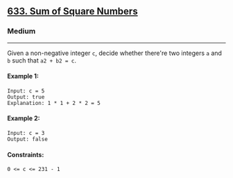 [633. Sum of Square Numbers](https://leetcode.com/problems/sum-of-square-numbers/?envType=daily-question&envId=2024-06-17)
---------------------------------------------------------------------------------------------------------------------------------------------

### Medium
---------------------------------------------------------------------------------------------------------------------------------------------

Given a non-negative integer `c`, decide whether there're two integers `a` and `b` such that `a2 + b2 = c`.

#### Example 1:
```
Input: c = 5
Output: true
Explanation: 1 * 1 + 2 * 2 = 5
```
#### Example 2:
```
Input: c = 3
Output: false
```
#### Constraints:
```
0 <= c <= 231 - 1
```
